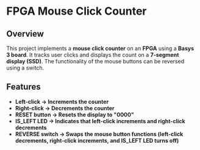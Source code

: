 # **FPGA Mouse Click Counter**

## **Overview**
This project implements a **mouse click counter** on an **FPGA** using a **Basys 3 board**. It tracks user clicks and displays the count on a **7-segment display (SSD)**. The functionality of the mouse buttons can be reversed using a switch.

## **Features**
- **Left-click → Increments the counter**
- **Right-click → Decrements the counter**
- **RESET button → Resets the display to "0000"**
- **IS_LEFT LED → Indicates that left-click increments and right-click decrements**
- **REVERSE switch → Swaps the mouse button functions (left-click decrements, right-click increments, and IS_LEFT LED turns off)**
